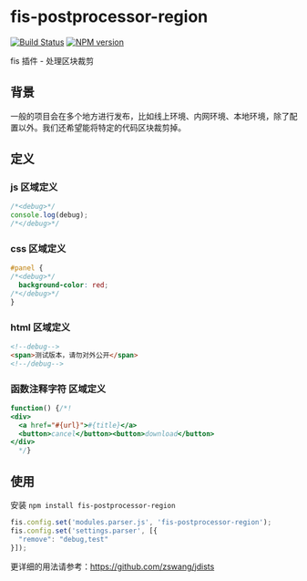 fis-postprocessor-region
=================

[![Build Status](https://img.shields.io/travis/fex-team/fis-postprocessor-region/master.svg)](https://travis-ci.org/fex-team/fis-postprocessor-region)
[![NPM version](https://img.shields.io/npm/v/fis-postprocessor-region.svg)](http://badge.fury.io/js/fis-postprocessor-region)

fis 插件 - 处理区块裁剪

## 背景

一般的项目会在多个地方进行发布，比如线上环境、内网环境、本地环境，除了配置以外。我们还希望能将特定的代码区块裁剪掉。

## 定义

### js 区域定义

```javascript
/*<debug>*/
console.log(debug);
/*</debug>*/
```

### css 区域定义

```css
#panel {
/*<debug>*/
  background-color: red;
/*</debug>*/
}
```

### html 区域定义

```html
<!--debug-->
<span>测试版本，请勿对外公开</span>
<!--/debug-->
```

### 函数注释字符 区域定义

```js
function() {/*!
<div>
  <a href="#{url}">#{title}</a>
  <button>cancel</button><button>download</button>
</div>
  */}
```

## 使用

安装 `npm install fis-postprocessor-region`

```javascript
fis.config.set('modules.parser.js', 'fis-postprocessor-region');
fis.config.set('settings.parser', [{
  "remove": "debug,test"
}]);
```

更详细的用法请参考：https://github.com/zswang/jdists
